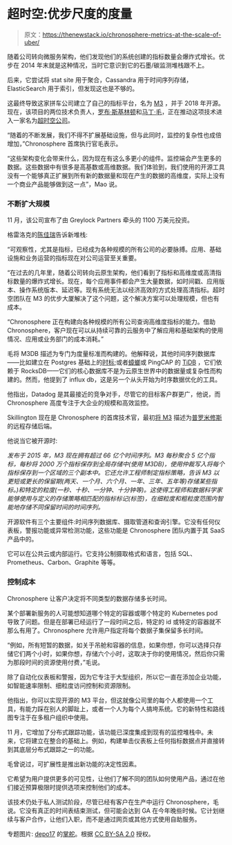 # 超时空:优步尺度的度量

> 原文：<https://thenewstack.io/chronosphere-metrics-at-the-scale-of-uber/>

随着公司转向微服务架构，他们发现他们的系统创建的指标数量会爆炸式增长。优步在 2014 年末就是这种情况，当时它意识到它的石墨/碳监测堆栈跟不上。

后来，它尝试将 stat site 用于聚合，Cassandra 用于时间序列存储，ElasticSearch 用于索引，但发现这也是不够的。

这最终导致这家拼车公司建立了自己的指标平台，名为 [M3](https://github.com/m3db) ，并于 2018 年开源。现在，该项目的两位技术负责人，[罗布·斯基林顿](https://github.com/robskillington)和[马丁·毛](https://twitter.com/martin_c_mao?lang=en)，正在推动这项技术进入一家名为[超时空公司](https://chronosphere.io/)。

“随着的不断发展，我们不得不扩展基础设施，但与此同时，监控的复杂性也成倍增加，”Chronosphere 首席执行官毛表示。

“这些架构变化会带来什么，因为现在有这么多更小的组件。监控端会产生更多的数据。这些数据中有很多是高基数或高维数据。我们体验到，我们使用的开源工具没有一个能够真正扩展到所有新的数据量和现在产生的数据的高维度，实际上没有一个商业产品能够做到这一点”，Mao 说。

### 不断扩大规模

11 月，该公司宣布了由 Greylock Partners 牵头的 1100 万美元投资。

格雷洛克的[陈佳瑞](https://www.greylock.com/team/#jerry-chen)告诉新堆栈:

“可观察性，尤其是指标，已经成为各种规模的所有公司的必要脉搏。应用、基础设施和业务运营的指标现在对公司运营至关重要。

“在过去的几年里，随着公司转向云原生架构，他们看到了指标和高维度或高清指标数量的爆炸式增长。现在，每个应用事件都会产生大量数据，如时间戳、应用版本、操作系统版本、延迟等。现有系统无法以经济高效的方式处理高清指标。超时空团队在 M3 的优步大厦解决了这个问题，这个解决方案可以处理规模，但也有成本。

“Chronosphere 正在构建向各种规模的所有公司查询高维度指标的能力。借助 Chronosphere，客户现在可以从持续可靠的云服务中了解应用和基础架构的使用情况、应用或业务部门的成本消耗。”

毛将 M3DB 描述为专门为度量标准而构建的。他解释说，其他时间序列数据库——比如建立在 Postgres 基础上的[时标](/timescaledb-focuses-query-power-scale/);或者[蟑螂](/cockroachdb-unkillable-distributed-sql-database/)或 PingCAP 的 [TiDB](/tidb-brings-distributed-scalability-sql/) ，它们依赖于 RocksDB——它们的核心数据库不是为云原生世界中的数据量或复杂性而构建的。然而，他提到了 influx db，这是另一个从头开始为时序数据优化的工具。

他指出，Datadog 是其最接近的竞争对手，尽管它的目标客户群更广，他说，而 Chronosphere 高度专注于大企业的规模和高效监控。

Skillington 现在是 Chronosphere 的首席技术官，最初[将 M3](https://eng.uber.com/m3/) 描述为[普罗米修斯](https://prometheus.io/)的远程存储后端。

他说当它被开源时:

*发布于 2015 年，M3 现在拥有超过 66 亿个时间序列。M3 每秒聚合 5 亿个指标，每秒将 2000 万个指标保存到全局存储中(使用 M3DB)，使用仲裁写入将每个指标保存到一个区域的三个副本中。它还允许工程师制定指标策略，告诉 M3 以更短或更长的保留期(两天、一个月、六个月、一年、三年、五年等)存储某些指标。)和特定的粒度(一秒、十秒、一分钟、十分钟等)。这使得工程师和数据科学家能够使用与定义的存储策略相匹配的指标标记(标签)，在细粒度和粗粒度范围内智能地存储不同保留时间的时间序列。*

开源软件有三个主要组件:时间序列数据库、摄取管道和查询引擎。它没有任何仪表板，警报功能或异常检测功能，这些功能是 Chronosphere 团队内置于其 SaaS 产品中的。

它可以在公共云或内部运行。它支持公制摄取格式和语言，包括 SQL、Prometheus、Carbon、Graphite 等等。

### 控制成本

Chronosphere 让客户决定将不同类型的数据存储多长时间。

某个部署新服务的人可能想知道哪个特定的容器或哪个特定的 Kubernetes pod 导致了问题。但是在部署已经运行了一段时间之后，特定的 id 或特定的容器就不那么有用了。Chronosphere 允许用户指定将每个数据子集保留多长时间。

“例如，所有短暂的数据，如关于吊舱和容器的信息，如果你想，你可以选择只存储它们两个小时，如果你想，存储六个小时，这取决于你的使用情况，然后你只需为那段时间的资源使用付费，”毛说。

除了自动化仪表板和警报，因为它专注于大型组织，所以它一直在添加企业功能，如智能速率限制、细粒度访问控制和资源限制。

他指出，你可以实现开源的 M3 平台，但这就像公司里的每个人都使用一个工具，有能力踩在别人的脚趾上，或者一个人为每个人搞垮系统。它的新特性和路线图专注于在多租户组织中使用。

11 月，它增加了分布式跟踪功能，该功能已深度集成到现有的监控堆栈中。未来，它将建立在整合的基础上。例如，构建单击仪表板上任何指标数据点并直接转到其底层分布式跟踪之一的功能。

毛曾说过，可扩展性是推出新功能的决定性因素。

它希望为用户提供更多的可见性，让他们了解不同的团队如何使用产品，通过在他们接近预算极限时提供选项来控制他们的成本。

该技术仍处于私人测试阶段，尽管已经有客户在生产中运行 Chronosphere，毛说。它没有真正的时间表结束测试，但可能会达到 GA 在今年晚些时候。它计划继续与客户合作，让他们入职，而不是通过网页或其他方式使用自助服务。

专题图片: [depo17](https://www.flickr.com/photos/depo17/) 的[掌舵](https://www.flickr.com/photos/depo17/3242721269/in/photolist-5WxN4p-7sC1Rf-2ivkosE-7sDpYW-7vKuCX-7szsr2-7sDqeq-dLFvPH-7vKuDT-7sy3x4-7szs7g-7sC1Ts-7szsov-7sDq3s-7sC1S9-7szsPr-7sDqgS-7szrPX-7sDr2q-7vPjph-7szsnn-7sDqb5-7sGs2x-7sC1V3-7vKuDp-7sDr1q-7szrYg-7sC1Uh-7sDqf3-7t1xMh-7szs28-7vKuCn-7szrSn-7szs3V-7sDqYY-7sDq19-7sX4Nx-32JBNp-7szrYD-7sLpYy-7sLpXs-7sDqxb-7vPjpU-7sDquw-7szsdX-7sDqXY-7szsfH-7szsig-7szsj6-7sDqbN)。根据 [CC BY-SA 2.0](https://creativecommons.org/licenses/by/2.0/) 授权。

<svg xmlns:xlink="http://www.w3.org/1999/xlink" viewBox="0 0 68 31" version="1.1"><title>Group</title> <desc>Created with Sketch.</desc></svg>
